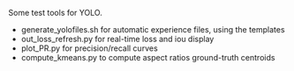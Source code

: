 Some test tools for YOLO.

- generate_yolofiles.sh for automatic experience files, using the templates
- out_loss_refresh.py for real-time loss and iou display
- plot_PR.py for precision/recall curves
- compute_kmeans.py to compute aspect ratios ground-truth centroids
